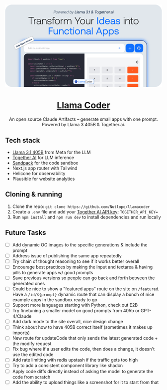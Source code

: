 <a href="https://www.llamacoder.io">
  <img alt="Llama Coder" src="./public/og-image.png">
  <h1 align="center">Llama Coder</h1>
</a>

<p align="center">
  An open source Claude Artifacts – generate small apps with one prompt. Powered by Llama 3 405B & Together.ai.
</p>

## Tech stack

- [Llama 3.1 405B](https://ai.meta.com/blog/meta-llama-3-1/) from Meta for the LLM
- [Together AI](https://dub.sh/together-ai/?utm_source=example-app&utm_medium=llamacoder&utm_campaign=llamacoder-app-signup) for LLM inference
- [Sandpack](https://sandpack.codesandbox.io/) for the code sandbox
- Next.js app router with Tailwind
- Helicone for observability
- Plausible for website analytics

## Cloning & running

1. Clone the repo: `git clone https://github.com/Nutlope/llamacoder`
2. Create a `.env` file and add your [Together AI API key](https://dub.sh/together-ai/?utm_source=example-app&utm_medium=llamacoder&utm_campaign=llamacoder-app-signup): `TOGETHER_API_KEY=`
3. Run `npm install` and `npm run dev` to install dependencies and run locally

## Future Tasks

- [ ] Add dynamic OG images to the specific generations & include the prompt
- [ ] Address issue of publishing the same app repeatedly
- [ ] Try chain of thought reasoning to see if it works better overall
- [ ] Encourage best practices by making the input and textarea & having pills to generate apps w/ good prompts
- [ ] Save previous versions so people can go back and forth between the generated ones
- [ ] Could be nice to show a "featured apps" route on the site on `/featured`. Have a `/id/${prompt}` dynamic route that can display a bunch of nice example apps in the sandbox ready to go
- [ ] Support more languages starting with Python, check out E2B
- [ ] Try finetuning a smaller model on good prompts from 405b or GPT-4/Claude
- [ ] Add dark mode to the site overall, nice design change
- [ ] Think about how to have 405B correct itself (sometimes it makes up imports)
- [ ] New route for updateCode that only sends the latest generated code + the modify request
- [ ] Fix bug where if a user edits the code, then does a change, it doesn't use the edited code
- [ ] Add rate limiting with redis upstash if the traffic gets too high
- [ ] Try to add a consistent component library like shadcn
- [ ] Apply code diffs directly instead of asking the model to generate the code from scratch
- [ ] Add the ability to upload things like a screenshot for it to start from that
